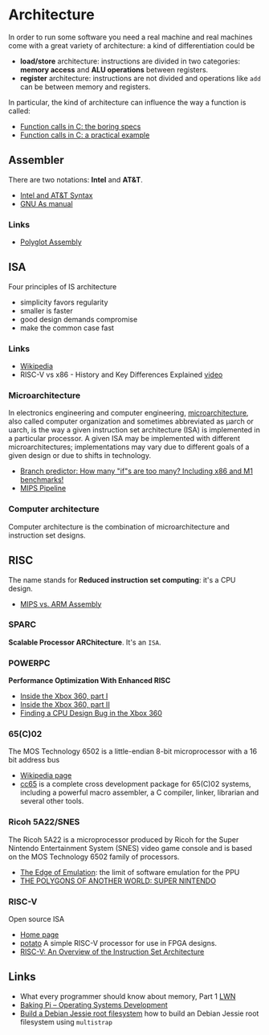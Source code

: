 # Architecture

In order to run some software you need a real machine and
real machines come with a great variety of architecture: a kind of differentiation
could be

 * **load/store** architecture: instructions are divided in two categories: **memory access** and **ALU operations** between registers.
 * **register** architecture: instructions are not divided and operations like ``add`` can be between memory and registers.

In particular, the kind of architecture can influence the way a function is called:

 - [Function calls in C: the boring specs](http://www.gghh.name/dibtp/2015/11/10/function-calls-in-c-the-boring-specs.html)
 - [Function calls in C: a practical example](http://www.gghh.name/dibtp/2015/11/11/function-calls-in-c-practical-example.html)

## Assembler

There are two notations: **Intel** and **AT&T**.

 - [Intel and AT&T Syntax](http://www.imada.sdu.dk/Courses/DM18/Litteratur/IntelnATT.htm)
 - [GNU As manual](http://tigcc.ticalc.org/doc/gnuasm.html)

### Links

 - [Polyglot Assembly](https://vojtechkral.github.io/blag/polyglot-assembly/)

## ISA

Four principles of IS architecture

 - simplicity favors regularity
 - smaller is faster
 - good design demands compromise
 - make the common case fast

### Links

 - [Wikipedia](https://en.wikipedia.org/wiki/Instruction_set)
 - RISC-V vs x86 - History and Key Differences Explained [video](youtube.com/watch?v=4wxNWewjCSo)

### Microarchitecture

In electronics engineering and computer engineering, [microarchitecture](https://en.wikipedia.org/wiki/Microarchitecture), also
called computer organization and sometimes abbreviated as µarch or uarch, is
the way a given instruction set architecture (ISA) is implemented in a
particular processor. A given ISA may be implemented with different
microarchitectures; implementations may vary due to different goals of a
given design or due to shifts in technology.

 - [Branch predictor: How many "if"s are too many? Including x86 and M1 benchmarks!](https://blog.cloudflare.com/branch-predictor/)
 - [MIPS Pipeline](https://www.cs.cornell.edu/courses/cs3410/2012sp/lecture/09-pipelined-cpu-i-g.pdf)

### Computer architecture

Computer architecture is the combination of microarchitecture and instruction set designs.

## RISC

The name stands for **Reduced instruction set computing**: it's a CPU design.

 - [MIPS vs. ARM Assembly](http://www2.ece.gatech.edu/academic/courses/ece2035/readings/embedded/MIPSvsARM.pdf)


### SPARC

**Scalable Processor ARChitecture**. It's an ``ISA``.

### POWERPC

**Performance Optimization With Enhanced RISC**

 - [Inside the Xbox 360, part I](https://arstechnica.com/features/2005/05/xbox360-1/)
 - [Inside the Xbox 360, part II](https://arstechnica.com/features/2005/06/xbox360-2/)
 - [Finding a CPU Design Bug in the Xbox 360](https://randomascii.wordpress.com/2018/01/07/finding-a-cpu-design-bug-in-the-xbox-360/)

### 65(C)02

The MOS Technology 6502 is a little-endian 8-bit microprocessor with a 16 bit address bus 

 - [Wikipedia page](https://en.wikipedia.org/wiki/MOS_Technology_6502)
 - [cc65](https://cc65.github.io/cc65/) is a complete cross development package for 65(C)02 systems, including a powerful macro assembler, a C compiler, linker, librarian and several other tools.

### Ricoh 5A22/SNES

The Ricoh 5A22 is a microprocessor produced by Ricoh for the Super Nintendo Entertainment System (SNES) video game console
and is based on the MOS Technology 6502 family of processors.

 - [The Edge of Emulation](https://byuu.org/articles/edge-of-emulation): the limit of software emulation for the PPU
 - [THE POLYGONS OF ANOTHER WORLD: SUPER NINTENDO](http://fabiensanglard.net/another_world_polygons_SNES/index.html)

### RISC-V

Open source ISA

 - [Home page](https://riscv.org/)
 - [potato](https://github.com/skordal/potato) A simple RISC-V processor for use in FPGA designs.
 - [RISC-V: An Overview	of	the	Instruction	Set	Architecture](https://web.cecs.pdx.edu/~harry/riscv/RISCV-Summary.pdf)


## Links

 - What every programmer should know about memory, Part 1 [LWN](http://lwn.net/Articles/250967/)
 - [Baking Pi – Operating Systems Development](https://www.cl.cam.ac.uk/projects/raspberrypi/tutorials/os/)
 - [Build a Debian Jessie root filesystem](http://www.acmesystems.it/debian_jessie) how to build an Debian Jessie root filesystem using ``multistrap``

